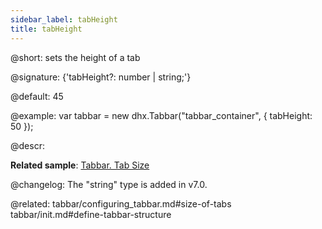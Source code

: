```yaml
---
sidebar_label: tabHeight
title: tabHeight
---          
```


@short: sets the height of a tab

@signature: {'tabHeight?: number | string;'}

@default: 45

@example: 
var tabbar = new dhx.Tabbar("tabbar_container", {
    tabHeight: 50
});


@descr: 

**Related sample**: [Tabbar. Tab Size](https://snippet.dhtmlx.com/yy841z3j)

@changelog:
The "string" type is added in v7.0.

@related: tabbar/configuring_tabbar.md#size-of-tabs
tabbar/init.md#define-tabbar-structure